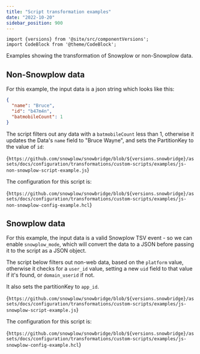 ```yaml
---
title: "Script transformation examples"
date: "2022-10-20"
sidebar_position: 900
---
```


```mdx-code-block
import {versions} from '@site/src/componentVersions';
import CodeBlock from '@theme/CodeBlock';
```

Examples showing the transformation of Snowplow or non-Snowplow data.

## Non-Snowplow data

For this example, the input data is a json string which looks like this:

```json
{
  "name": "Bruce",
  "id": "b47m4n",
  "batmobileCount": 1
}
```

The script filters out any data with a `batmobileCount` less than 1, otherwise it updates the Data's `name` field to "Bruce Wayne", and sets the PartitionKey to the value of `id`:

<CodeBlock language="js" reference>{`
https://github.com/snowplow/snowbridge/blob/${versions.snowbridge}/assets/docs/configuration/transformations/custom-scripts/examples/js-non-snowplow-script-example.js
`}</CodeBlock>

The configuration for this script is:

<CodeBlock language="hcl" reference>{`
https://github.com/snowplow/snowbridge/blob/${versions.snowbridge}/assets/docs/configuration/transformations/custom-scripts/examples/js-non-snowplow-config-example.hcl
`}</CodeBlock>

## Snowplow data

For this example, the input data is a valid Snowplow TSV event - so we can enable `snowplow_mode`, which will convert the data to a JSON before passing it to the script as a JSON object.

The script below filters out non-web data, based on the `platform` value, otherwise it checks for a `user_id` value, setting a new `uid` field to that value if it's found, or `domain_userid` if not.

It also sets the partitionKey to `app_id`.

<CodeBlock language="js" reference>{`
https://github.com/snowplow/snowbridge/blob/${versions.snowbridge}/assets/docs/configuration/transformations/custom-scripts/examples/js-snowplow-script-example.js
`}</CodeBlock>

The configuration for this script is:

<CodeBlock language="hcl" reference>{`
https://github.com/snowplow/snowbridge/blob/${versions.snowbridge}/assets/docs/configuration/transformations/custom-scripts/examples/js-snowplow-config-example.hcl
`}</CodeBlock>
